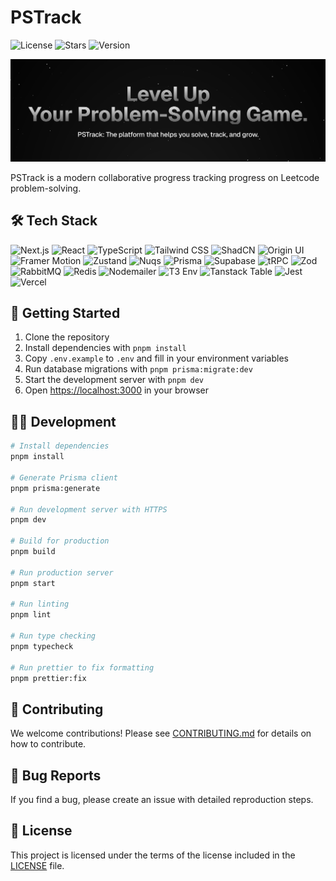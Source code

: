 # PSTrack

![License](https://img.shields.io/github/license/husamql3/pstrack)
![Stars](https://img.shields.io/github/stars/husamql3/pstrack)
![Version](https://img.shields.io/github/package-json/v/husamql3/pstrack?color=0066CC&label=Version&style=flat)

![PSTrack Banner](/public/banner.png)

PSTrack is a modern collaborative progress tracking progress on Leetcode problem-solving.

## 🛠️ Tech Stack

![Next.js](https://img.shields.io/badge/Next.js-000000?logo=nextdotjs&logoColor=white)
![React](https://img.shields.io/badge/React-61DAFB?logo=react&logoColor=black)
![TypeScript](https://img.shields.io/badge/TypeScript-3178C6?logo=typescript&logoColor=white)
![Tailwind CSS](https://img.shields.io/badge/Tailwind%20CSS-06B6D4?logo=tailwind-css&logoColor=white)
![ShadCN](https://img.shields.io/badge/shadcn%2Fui-000000?logo=shadcnui&logoColor=white)
![Origin UI](https://img.shields.io/badge/Origin%20UI-000000?logo=originui&logoColor=white)
![Framer Motion](https://img.shields.io/badge/Framer%20Motion-0055FF?logo=framer&logoColor=white)
![Zustand](https://img.shields.io/badge/Zustand-6D4FA7?logo=zustand&logoColor=white)
![Nuqs](https://img.shields.io/badge/Nuqs-000000?logo=nuqs&logoColor=white)
![Prisma](https://img.shields.io/badge/Prisma-2D3748?logo=prisma&logoColor=white)
![Supabase](https://img.shields.io/badge/Supabase%20Auth-3ECF8E?logo=supabase&logoColor=white)
![tRPC](https://img.shields.io/badge/tRPC-2596BE?logo=trpc&logoColor=white)
![Zod](https://img.shields.io/badge/Zod-3068B7?logo=zod&logoColor=white)
![RabbitMQ](https://img.shields.io/badge/RabbitMQ-FF6600?logo=rabbitmq&logoColor=white)
![Redis](https://img.shields.io/badge/Redis-DC382D?logo=redis&logoColor=white)
![Nodemailer](https://img.shields.io/badge/Nodemailer-22B573?logo=nodemailer&logoColor=white)
![T3 Env](https://img.shields.io/badge/T3%20Env-000000?logo=t3&logoColor=white)
![Tanstack Table](https://img.shields.io/badge/Tanstack%20Table-FF0000?logo=tanstack&logoColor=white)
![Jest](https://img.shields.io/badge/Jest-C21325?logo=jest&logoColor=white)
![Vercel](https://img.shields.io/badge/Vercel-000000?logo=vercel&logoColor=white)

## 🚦 Getting Started

1. Clone the repository
2. Install dependencies with `pnpm install`
3. Copy `.env.example` to `.env` and fill in your environment variables
4. Run database migrations with `pnpm prisma:migrate:dev`
5. Start the development server with `pnpm dev`
6. Open [https://localhost:3000](https://localhost:3000) in your browser

## 🧑‍💻 Development

```bash
# Install dependencies
pnpm install

# Generate Prisma client
pnpm prisma:generate

# Run development server with HTTPS
pnpm dev

# Build for production
pnpm build

# Run production server
pnpm start

# Run linting
pnpm lint

# Run type checking
pnpm typecheck

# Run prettier to fix formatting
pnpm prettier:fix
```

## 🤝 Contributing

We welcome contributions! Please see [CONTRIBUTING.md](CONTRIBUTING.md) for details on how to contribute.

## 🐛 Bug Reports

If you find a bug, please create an issue with detailed reproduction steps.

## 📜 License

This project is licensed under the terms of the license included in the [LICENSE](LICENSE) file.

